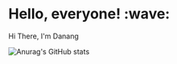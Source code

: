 <h1> Hello, everyone! :wave:</h1>
<p> Hi There, I'm Danang </p>
<img src="https://github-readme-stats.vercel.app/api?username=dngda&show_icons=true&theme=dracula" alt="Anurag's GitHub stats">

